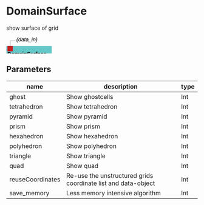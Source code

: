 
# DomainSurface
show surface of grid

<svg width="85.39999999999999em" height="7.6em" >
<style>.text { font: normal 1.0em sans-serif;}tspan{ font: italic 1.0em sans-serif;}.moduleName{ font: bold 1.0em sans-serif;}</style>
<rect x="0em" y="1.8em" width="8.54em" height="3.0em" rx="0.1em" ry="0.1em" style="fill:#64c8c8ff;" />
<rect x="0.2em" y="1.8em" width="1.0em" height="1.0em" rx="0em" ry="0em" style="fill:#c81e1eff;" >
<title>data_in</title></rect>
<rect x="0.7em" y="0.8em" width="0.03333333333333333em" height="1.0em" rx="0em" ry="0em" style="fill:#000000;" />
<rect x="0.7em" y="0.8em" width="1.0em" height="0.03333333333333333em" rx="0em" ry="0em" style="fill:#000000;" />
<text x="1.9em" y="0.9em" class="text" ><tspan> (data_in)</tspan></text>
<text x="0.2em" y="3.6500000000000004em" class="moduleName" >DomainSurface</text><rect x="0.2em" y="3.8em" width="1.0em" height="1.0em" rx="0em" ry="0em" style="fill:#c8c81eff;" >
<title>data_out</title></rect>
<rect x="0.7em" y="4.8em" width="0.03333333333333333em" height="2.0em" rx="0em" ry="0em" style="fill:#000000;" />
<rect x="0.7em" y="6.8em" width="1.0em" height="0.03333333333333333em" rx="0em" ry="0em" style="fill:#000000;" />
<text x="1.9em" y="6.8999999999999995em" class="text" ><tspan> (data_out)</tspan></text>
<rect x="1.4em" y="3.8em" width="1.0em" height="1.0em" rx="0em" ry="0em" style="fill:#c8c81eff;" >
<title>lines_out</title></rect>
<rect x="1.9em" y="4.8em" width="0.03333333333333333em" height="1.0em" rx="0em" ry="0em" style="fill:#000000;" />
<rect x="1.9em" y="5.8em" width="1.0em" height="0.03333333333333333em" rx="0em" ry="0em" style="fill:#000000;" />
<text x="3.0999999999999996em" y="5.8999999999999995em" class="text" ><tspan> (lines_out)</tspan></text>
</svg>

## Parameters
|name|description|type|
|-|-|-|
|ghost|Show ghostcells|Int|
|tetrahedron|Show tetrahedron|Int|
|pyramid|Show pyramid|Int|
|prism|Show prism|Int|
|hexahedron|Show hexahedron|Int|
|polyhedron|Show polyhedron|Int|
|triangle|Show triangle|Int|
|quad|Show quad|Int|
|reuseCoordinates|Re-use the unstructured grids coordinate list and data-object|Int|
|save_memory|Less memory intensive algorithm|Int|
